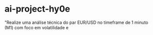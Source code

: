 # ai-project-hy0e
"Realize uma análise técnica do par EUR/USD no timeframe de 1 minuto (M1) com foco em volatilidade e

